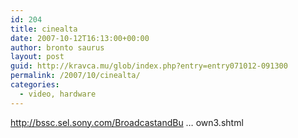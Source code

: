 ```yaml
---
id: 204
title: cinealta
date: 2007-10-12T16:13:00+00:00
author: bronto saurus
layout: post
guid: http://kravca.mu/glob/index.php?entry=entry071012-091300
permalink: /2007/10/cinealta/
categories:
  - video, hardware
---
```

<a href="http://bssc.sel.sony.com/BroadcastandBusiness/minisites/cinealta/shoot/F900R_zerodown3.shtml" target="_blank" >http://bssc.sel.sony.com/BroadcastandBu &#8230; own3.shtml</a>